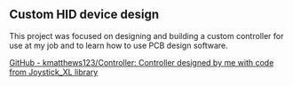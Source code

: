 
## Custom HID device design



This project was focused on designing and building a custom controller for use at my job and to learn how to use PCB design software.

[GitHub - kmatthews123/Controller: Controller designed by me with code from Joystick_XL library](https://github.com/kmatthews123/Controller)
